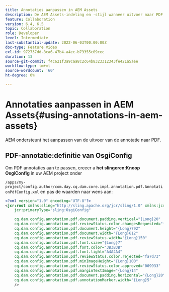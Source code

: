 ```yaml
---
title: Annotaties aanpassen in AEM Assets
description: De AEM Assets-indeling en -stijl wanneer uitvoer naar PDF wordt uitgevoerd, kunnen worden geconfigureerd door AEM ontwikkelaars.
feature: Collaboration
version: 6.4, 6.5
topic: Collaboration
role: Developer
level: Intermediate
last-substantial-update: 2022-06-03T00:00:00Z
doc-type: Feature Video
exl-id: 972737dd-8ca6-47b4-a4ec-b73355c09cec
duration: 13
source-git-commit: f4c621f3a9caa8c2c64b8323312343fe421a5aee
workflow-type: tm+mt
source-wordcount: '60'
ht-degree: 0%

---
```


# Annotaties aanpassen in AEM Assets{#using-annotations-in-aem-assets}

AEM ondersteunt het aanpassen van de uitvoer van de annotatie naar PDF.

## PDF-annotatie:definitie van OsgiConfig

Om PDF annotaties aan te passen, creeer a **het slingeren:Knoop OsgiConfig** in uw AEM project onder

`/apps/my-project/config.author/com.day.cq.dam.core.impl.annotation.pdf.AnnotationPdfConfig.xml` en pas de waarden naar wens aan:

```xml
<?xml version="1.0" encoding="UTF-8"?>
<jcr:root xmlns:sling="http://sling.apache.org/jcr/sling/1.0" xmlns:jcr="http://www.jcp.org/jcr/1.0"
    jcr:primaryType="sling:OsgiConfig"

    cq.dam.config.annotation.pdf.document.padding.vertical="{Long}20"
    cq.dam.config.annotation.pdf.reviewStatus.color.changesRequested="fad269"
    cq.dam.config.annotation.pdf.document.height="{Long}792"
    cq.dam.config.annotation.pdf.document.width="{Long}612"
    cq.dam.config.annotation.pdf.reviewStatus.width="{Long}150"
    cq.dam.config.annotation.pdf.font.size="{Long}7"
    cq.dam.config.annotation.pdf.font.color="3B3B3B"
    cq.dam.config.annotation.pdf.font.light="A4A4A4"
    cq.dam.config.annotation.pdf.reviewStatus.color.rejected="fa7d73"
    cq.dam.config.annotation.pdf.minImageHeight="{Long}100"
    cq.dam.config.annotation.pdf.reviewStatus.color.approved="009933"
    cq.dam.config.annotation.pdf.marginTextImage="{Long}14"
    cq.dam.config.annotation.pdf.document.padding.horizontal="{Long}20"
    cq.dam.config.annotation.pdf.annotationMarker.width="{Long}5"
    />
```
